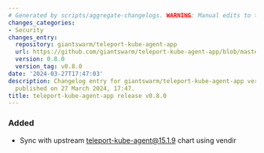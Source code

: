 ```yaml
---
# Generated by scripts/aggregate-changelogs. WARNING: Manual edits to this files will be overwritten.
changes_categories:
- Security
changes_entry:
  repository: giantswarm/teleport-kube-agent-app
  url: https://github.com/giantswarm/teleport-kube-agent-app/blob/master/CHANGELOG.md#080---2024-03-27
  version: 0.8.0
  version_tag: v0.8.0
date: '2024-03-27T17:47:03'
description: Changelog entry for giantswarm/teleport-kube-agent-app version 0.8.0,
  published on 27 March 2024, 17:47.
title: teleport-kube-agent-app release v0.8.0
---
```


### Added
- Sync with upstream teleport-kube-agent@15.1.9 chart using vendir
